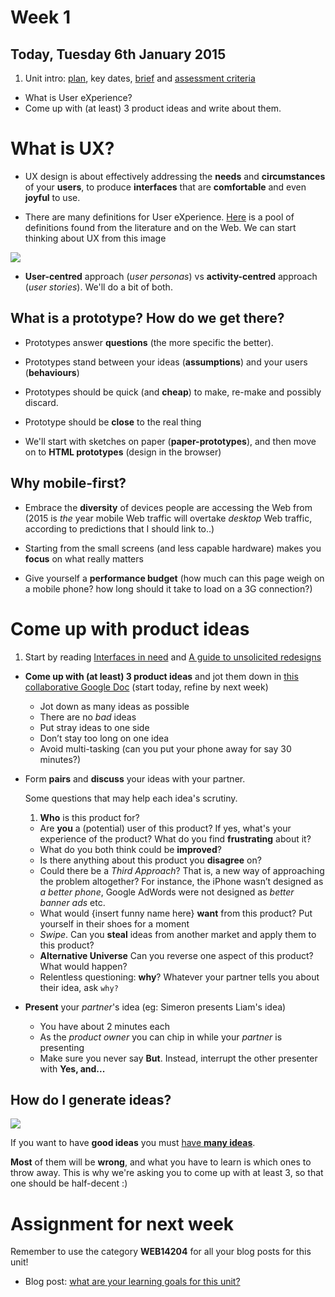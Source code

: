 # Week 1

## Today, Tuesday 6th January 2015

1. Unit intro: [plan](https://github.com/RavensbourneWebMedia/WEB14204#plan), key dates, [brief](https://github.com/RavensbourneWebMedia/WEB14204#brief) and [assessment criteria](https://github.com/RavensbourneWebMedia/WEB14204#assessment-criteria) 
* What is User eXperience?
* Come up with (at least) 3 product ideas and write about them.


# What is UX?

* UX design is about effectively addressing the **needs** and **circumstances** of your **users**, to produce **interfaces** that are **comfortable** and even **joyful** to use.

* There are many definitions for User eXperience. [Here](http://www.allaboutux.org/ux-definitions) is a pool of definitions found from the literature and on the Web. We can start thinking about UX from this image

![](http://imgs.xkcd.com/comics/university_website.png)

* **User-centred** approach (*user personas*) vs **activity-centred** approach (*user stories*). We'll do a bit of both.


## What is a prototype? How do we get there?

* Prototypes answer **questions** (the more specific the better).

* Prototypes stand between your ideas (**assumptions**) and your users (**behaviours**)

* Prototypes should be quick (and **cheap**) to make, re-make and possibly discard.

* Prototype should be **close** to the real thing

* We'll start with sketches on paper (**paper-prototypes**), and then move on to **HTML prototypes** (design in the browser)


## Why mobile-first?

* Embrace the **diversity** of devices people are accessing the Web from (2015 is *the* year mobile Web traffic will overtake *desktop* Web traffic, according to predictions that I should link to..)

* Starting from the small screens (and less capable hardware) makes you **focus** on what really matters

* Give yourself a **performance budget** (how much can this page weigh on a mobile phone? how long should it take to load on a 3G connection?)



# Come up with product ideas

1. Start by reading [Interfaces in need](https://medium.com/@gbks/interfaces-in-need-fa21105102c6) and [A guide to unsolicited redesigns](http://www.welcomebrand.co.uk/thoughts/the-designers-guide-to-unsolicited-redesigns/)

* **Come up with (at least) 3 product ideas** and jot them down in [this collaborative Google Doc](https://docs.google.com/document/d/1uvH4DzJyyMGLhlRfwow58k96xDwcw6ZX--RoUhqB928/edit?usp=sharing) (start today, refine by next week)

	* Jot down as many ideas as possible 
	* There are no *bad* ideas 
	* Put stray ideas to one side 
	* Don’t stay too long on one idea
	* Avoid multi-tasking (can you put your phone away for say 30 minutes?)


* Form **pairs** and **discuss** your ideas with your partner.

	Some questions that may help each idea's scrutiny.

	1. **Who** is this product for? 
	* Are **you** a (potential) user of this product? If yes, what's your experience of the product? What do you find **frustrating** about it?
	* What do you both think could be **improved**? 
	* Is there anything about this product you **disagree** on?
	* Could there be a *Third Approach*? That is, a new way of approaching the problem altogether? For instance, the iPhone wasn’t designed as *a better phone*, Google AdWords were not designed as *better banner ads* etc. 
	* What would {insert funny name here} **want** from this product? Put yourself in their shoes for a moment
	* *Swipe*. Can you **steal** ideas from another market and apply them to this product?
	* **Alternative Universe** Can you reverse one aspect of this product? What would happen?
	* Relentless questioning: **why**? Whatever your partner tells you about their idea, ask `why?` 
	

* **Present** your *partner*'s idea (eg: Simeron presents Liam's idea)

	* You have about 2 minutes each
	* As the *product owner* you can chip in while your *partner* is presenting
	* Make sure you never say **But**. Instead, interrupt the other presenter with **Yes, and...**


## How do I generate ideas?

![](http://frankchimero.com/assets/ideas.gif)

If you want to have **good ideas** you must [have **many ideas**](https://medium.com/founder-stories/9bd554bedce0).

**Most** of them will be **wrong**, and what you have to learn is which ones to throw away. This is why we're asking you to come up with at least 3, so that one should be half-decent :)



# Assignment for next week

Remember to use the category **WEB14204** for all your blog posts for this unit!

* Blog post: [what are your learning goals for this unit?](https://github.com/RavensbourneWebMedia/Blogging/blob/master/what-are-my-learning-goals.md)